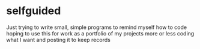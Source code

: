 # selfguided
Just trying to write small, simple programs to remind myself how to code
hoping to use this for work as a portfolio of my projects
more or less coding what I want and posting it to keep records
